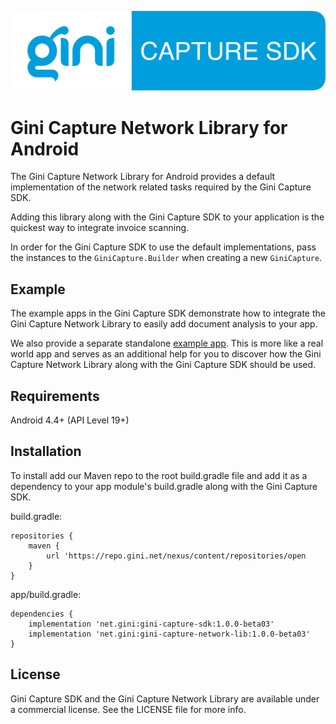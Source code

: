 ![Gini Capture SDK for Android](../GiniCapture_Logo.png)

Gini Capture Network Library for Android
===============================

 The Gini Capture Network Library for Android provides a default implementation of the network related
 tasks required by the Gini Capture SDK.
    
Adding this library along with the Gini Capture SDK to your application is the quickest way to
integrate invoice scanning.

In order for the Gini Capture SDK to use the default implementations, pass the instances to the
`GiniCapture.Builder` when creating a new `GiniCapture`.

Example
-------

The example apps in the Gini Capture SDK demonstrate how to integrate the Gini Capture Network
Library to easily add document analysis to your app.

We also provide a separate standalone [example
app](https://github.com/gini/gini-vision-lib-android-example). This is more like a real world app
and serves as an additional help for you to discover how the Gini Capture Network Library along with
the Gini Capture SDK should be used.

Requirements
------------

Android 4.4+ (API Level 19+)

Installation
------------

To install add our Maven repo to the root build.gradle file and add it as a dependency to your app
module's build.gradle along with the Gini Capture SDK.

build.gradle:

```
repositories {
    maven {
        url 'https://repo.gini.net/nexus/content/repositories/open
    }
}
```

app/build.gradle:

```
dependencies {
    implementation 'net.gini:gini-capture-sdk:1.0.0-beta03'
    implementation 'net.gini:gini-capture-network-lib:1.0.0-beta03'
}
```

## License

Gini Capture SDK and the Gini Capture Network Library are available under a commercial license.
See the LICENSE file for more info.
